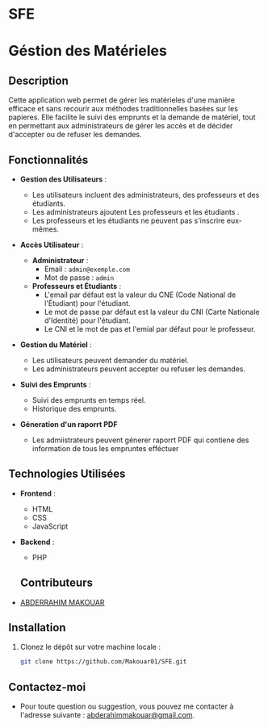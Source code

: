 # SFE
# Géstion des Matérieles

## Description

Cette application web permet de gérer les matérieles d'une manière efficace et sans recourir aux méthodes traditionnelles basées sur les papieres. Elle facilite le suivi des emprunts et la demande de matériel, tout en permettant aux administrateurs de gérer les accès et de décider d'accepter ou de refuser les demandes.

## Fonctionnalités

- **Gestion des Utilisateurs** :
  - Les utilisateurs incluent des administrateurs, des professeurs et des étudiants.
  - Les administrateurs ajoutent  Les professeurs et les étudiants .
  - Les professeurs et les étudiants ne peuvent pas s'inscrire eux-mêmes.

- **Accès Utilisateur** :
  - **Administrateur** :
    - Email : `admin@exemple.com`
    - Mot de passe : `admin`
  - **Professeurs et Étudiants** :
    - L'email par défaut est la valeur du CNE  (Code National de l'Étudiant) pour l'étudiant.
    - Le mot de passe par défaut est la valeur du CNI (Carte Nationale d'Identité) pour l'étudiant.
    - Le CNI et le mot de pas et l'emial par défaut pour le professeur. 

- **Gestion du Matériel** :
  - Les utilisateurs peuvent demander du matériel.
  - Les administrateurs peuvent accepter ou refuser les demandes.

- **Suivi des Emprunts** :
  - Suivi des emprunts en temps réel.
  - Historique des emprunts.

- **Géneration d'un raporrt PDF**
  - Les admiistrateurs peuvent génerer raporrt PDF qui contiene des information de tous les empruntes efféctuer  
## Technologies Utilisées

- **Frontend** :
  - HTML
  - CSS
  - JavaScript

- **Backend** :
  - PHP

  ## Contributeurs

- [ABDERRAHIM MAKOUAR](https://github.com/Makouar01)

## Installation

1. Clonez le dépôt sur votre machine locale :
   ```sh
   git clone https://github.com/Makouar01/SFE.git


## Contactez-moi

- Pour toute question ou suggestion, vous pouvez me contacter à l'adresse suivante : [abderahimmakouar@gmail.com](mailto:abderahimmakouar@gmail.com).


